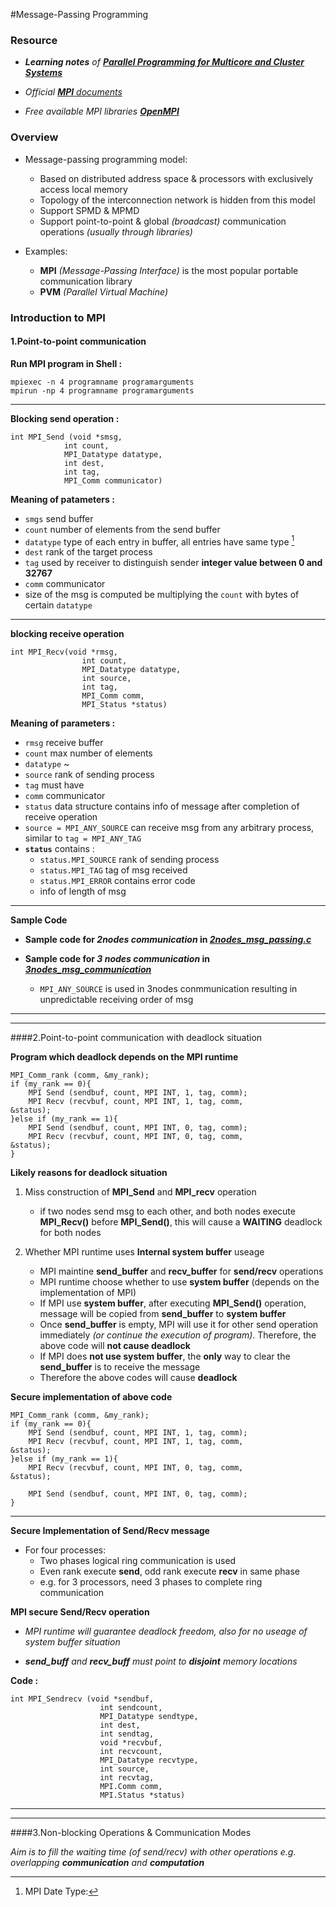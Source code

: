#Message-Passing Programming

### Resource
* *__Learning notes__ of __[Parallel Programming for Multicore and Cluster Systems][Amazon_book_link_ref]__* 

* *Official [__MPI__ documents][mpi_docs_ref]*

* *Free available MPI libraries [__OpenMPI__][openmpi_ref]*






### Overview


* Message-passing programming model:
	* Based on distributed address space & processors with exclusively access local memory
	* Topology of the interconnection network is hidden from this model
	* Support SPMD & MPMD
	* Support point-to-point & global _(broadcast)_ communication operations _(usually through libraries)_
	
* Examples:

	* __MPI__ _(Message-Passing Interface)_ is the most popular portable communication library
	* __PVM__ _(Parallel Virtual Machine)_ 







### Introduction to MPI

#### 1.Point-to-point communication



__Run MPI program in Shell :__

	mpiexec -n 4 programname programarguments
	mpirun -np 4 programname programarguments

---
__Blocking send operation :__
	
	int MPI_Send (void *smsg,
				int count,
				MPI_Datatype datatype,
				int dest,
				int tag,
				MPI_Comm communicator)


__Meaning of patameters :__

* `smgs` send buffer
* `count` number of elements from the send buffer
* `datatype` type of each entry in buffer, all entries have same type [^1]
* `dest` rank of the target process
* `tag` used by receiver to distinguish sender __integer value between 0 and 32767__
* `comm` communicator
* size of the msg is computed be multiplying the `count` with bytes of certain `datatype`


---



__blocking receive operation__

	
	int MPI_Recv(void *rmsg,
					int count,
					MPI_Datatype datatype,
					int source,
					int tag,
					MPI_Comm comm,
					MPI_Status *status)


__Meaning of parameters :__

* `rmsg` receive buffer
* `count` max number of elements
* `datatype` ~
* `source` rank of sending process
* `tag` must have
* `comm` communicator
* `status` data structure contains info of message after completion of receive operation
* `source = MPI_ANY_SOURCE` can receive msg from any arbitrary process, similar to `tag = MPI_ANY_TAG`
* __`status`__ contains :
	* `status.MPI_SOURCE` rank of sending process
	* `status.MPI_TAG` tag of msg received
	* `status.MPI_ERROR` contains error code
	* info of length of msg

---
__Sample Code__

* __Sample code for *2nodes communication* in *[2nodes_msg_passing.c][code1_ref]*__

* __Sample code for *3 nodes communication* in *[3nodes_msg_communication][code2_ref]*__

	* `MPI_ANY_SOURCE` is used in 3nodes conmmunication resulting in unpredictable receiving order of msg

---
---

####2.Point-to-point communication with deadlock situation


__Program which deadlock depends on the MPI runtime__

    MPI_Comm_rank (comm, &my_rank);
    if (my_rank == 0){
    	MPI Send (sendbuf, count, MPI INT, 1, tag, comm);		MPI Recv (recvbuf, count, MPI INT, 1, tag, comm, 					&status);
    }else if (my_rank == 1){
    	MPI Send (sendbuf, count, MPI INT, 0, tag, comm);		MPI Recv (recvbuf, count, MPI INT, 0, tag, comm, 					&status);
    }

__Likely reasons for deadlock situation__

1. Miss construction of __MPI_Send__ and __MPI_recv__ operation
	* if two nodes send msg to each other, and both nodes execute __MPI_Recv()__ before __MPI_Send()__, this will cause a __WAITING__ deadlock for both nodes
	
2. Whether MPI runtime uses __Internal system buffer__ useage
	* MPI maintine __send_buffer__ and __recv_buffer__ for __send/recv__ operations
	* MPI runtime choose whether to use __system buffer__ (depends on the implementation of MPI)
	* If MPI use __system buffer__, after executing __MPI_Send()__ operation, message will be copied from __send_buffer__ to __system buffer__
	* Once __send_buffer__ is empty, MPI will use it for other send operation immediately _(or continue the execution of program)_. Therefore, the above code will __not cause deadlock__
	* If MPI does __not use system buffer__, the __only__ way to clear the __send_buffer__ is to receive the message
	* Therefore the above codes will cause __deadlock__


__Secure implementation of above code__

	MPI_Comm_rank (comm, &my_rank);
    if (my_rank == 0){
    	MPI Send (sendbuf, count, MPI INT, 1, tag, comm);		MPI Recv (recvbuf, count, MPI INT, 1, tag, comm, 					&status);
    }else if (my_rank == 1){		MPI Recv (recvbuf, count, MPI INT, 0, tag, comm, 					&status);
		MPI Send (sendbuf, count, MPI INT, 0, tag, comm);
    }
    
---



__Secure Implementation of Send/Recv message__ 

* For four processes:
	* Two phases logical ring communication is used
	* Even rank execute __send__, odd rank execute __recv__ in same phase
	*  e.g. for 3 processors, need 3 phases to complete ring communication



__MPI secure Send/Recv operation__

* *MPI runtime will guarantee deadlock freedom, also for no useage of system buffer situation*

* *__send_buff__ and __recv_buff__ must point to __disjoint__ memory locations*

__Code :__

	int MPI_Sendrecv (void *sendbuf,
						int sendcount,
						MPI_Datatype sendtype,
						int dest,
						int sendtag,
						void *recvbuf,
						int recvcount,
						MPI_Datatype recvtype,
						int source,
						int recvtag,
						MPI.Comm comm,
						MPI.Status *status)


---
---


####3.Non-blocking Operations & Communication Modes

*Aim is to fill the waiting time (of send/recv) with other operations e.g. overlapping __communication__ and __computation__*


[^1]: MPI Date Type:



[Amazon_book_link_ref]:http://www.amazon.com/s/ref=nb_sb_ss_c_0_25?url=search-alias%3Dstripbooks&field-keywords=parallel+programming+for+multicore+and+cluster+systems&sprefix=parallel+programming+for+multicore+and+cluster+systems%2Caps%2C348 "Book list on Amazon"

[mpi_docs_ref]:http://www.mpi-forum.org/docs/docs.html "MPI official documents reference"

[openmpi_ref]:http://www.open-mpi.org/ "openmpi opensource website"

[code1_ref]:https://github.com/rayzk/CS3210_Parallel_Programming_MPI/blob/master/2nodes_msg_passing.c

[code2_ref]:https://github.com/rayzk/CS3210_Parallel_Programming_MPI/blob/master/3nodes_msg_passing.c


